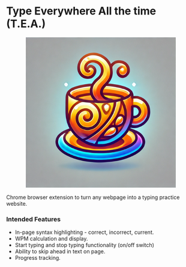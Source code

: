 # Type Everywhere All the time (T.E.A.)

<div style="text-align: center;">
  <img src="./assets/tea.webp" width="400">
</div>

Chrome browser extension to turn any webpage into a typing practice website.

### Intended Features

- In-page syntax highlighting - correct, incorrect, current.
- WPM calculation and display.
- Start typing and stop typing functionality (on/off switch)
- Ability to skip ahead in text on page.
- Progress tracking.
